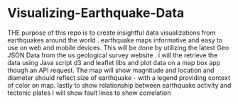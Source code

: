 # Visualizing-Earthquake-Data

THE purpose of this repo is to create insightful data visualizations from earthquakes around the world . earthquake maps informative and easy to use on web and mobile devices. This will be done by utilizing the latest Geo JSON Data from the us geological survey website . i will the retrieve the data using Java script d3 and leaflet libs and plot data on a map box app though an API request. The map will show magnitude and location and diameter should reflect size of earthquake - with a legend providing context of color  on map. lastly to show relationship between earthquake activity and tectonic plates I will show fault lines to show correlation 
